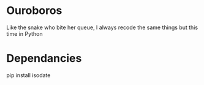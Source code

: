Ouroboros
=========

Like the snake who bite her queue, I always recode the same things but this time in Python


Dependancies
============
pip install isodate
